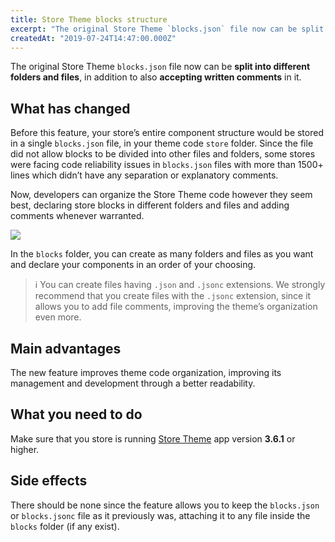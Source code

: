 ```yaml
---
title: Store Theme blocks structure
excerpt: "The original Store Theme `blocks.json` file now can be split into different folders and files, in addition to also accepting written comments in it."
createdAt: "2019-07-24T14:47:00.000Z"
---
```


The original Store Theme `blocks.json` file now can be **split into different folders and files**, in addition to also **accepting written comments** in it.

## What has changed

Before this feature, your store’s entire component structure would be stored in a single `blocks.json` file, in your theme code `store` folder. Since the file did not allow blocks to be divided into other files and folders, some stores were facing code reliability issues in `blocks.json` files with more than 1500+ lines which didn’t have any separation or explanatory comments.

Now, developers can organize the Store Theme code however they seem best, declaring store blocks in different folders and files and adding comments whenever warranted.

![](https://user-images.githubusercontent.com/52087100/61823740-c187a180-ae32-11e9-9593-1f7ba16a812b.png)

In the `blocks` folder, you can create as many folders and files as you want and declare your components in an order of your choosing.

> ℹ️ You can create files having `.json` and `.jsonc` extensions. We strongly recommend that you create files with the `.jsonc` extension, since it allows you to add file comments, improving the theme’s organization even more.

## Main advantages

The new feature improves theme code organization, improving its management and development through a better readability.

## What you need to do

Make sure that you store is running [Store Theme](https://github.com/vtex-apps/store-theme) app version **3.6.1** or higher.

## Side effects

There should be none since the feature allows you to keep the `blocks.json` or `blocks.jsonc` file as it previously was, attaching it to any file inside the `blocks` folder (if any exist).
